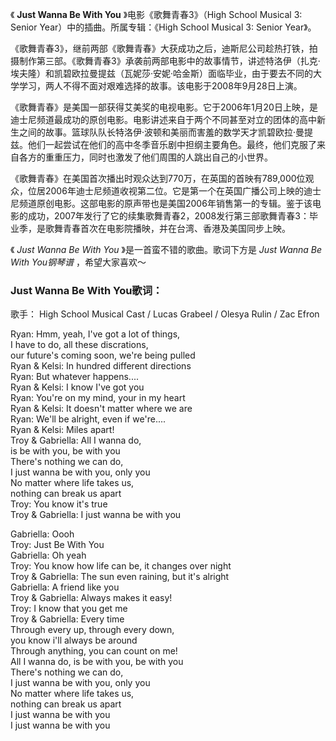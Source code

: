 

《 **Just Wanna Be With You** 》电影《歌舞青春3》（High School Musical 3: Senior
Year）中的插曲。所属专辑：《High School Musical 3: Senior Year》。

《歌舞青春3》，继前两部《歌舞青春》大获成功之后，迪斯尼公司趁热打铁，拍摄制作第三部。《歌舞青春3》承袭前两部电影中的故事情节，讲述特洛伊（扎克·埃夫隆）和凯碧欧拉曼提兹（瓦妮莎·安妮·哈金斯）面临毕业，由于要去不同的大学学习，两人不得不面对艰难选择的故事。该电影于2008年9月28日上演。

《歌舞青春》是美国一部获得艾美奖的电视电影。它于2006年1月20日上映，是迪士尼频道最成功的原创电影。电影讲述来自于两个不同甚至对立的团体的高中新生之间的故事。篮球队队长特洛伊·波顿和美丽而害羞的数学天才凯碧欧拉·曼提兹。他们一起尝试在他们的高中冬季音乐剧中担纲主要角色。最终，他们克服了来自各方的重重压力，同时也激发了他们周围的人跳出自己的小世界。

《歌舞青春》在美国首次播出时观众达到770万，在英国的首映有789,000位观众，位居2006年迪士尼频道收视第二位。它是第一个在英国广播公司上映的迪士尼频道原创电影。这部电影的原声带也是美国2006年销售第一的专辑。鉴于该电影的成功，2007年发行了它的续集歌舞青春2，2008发行第三部歌舞青春3：毕业季，是歌舞青春首次在电影院播映，并在台湾、香港及美国同步上映。

《 _Just Wanna Be With You_ 》是一首蛮不错的歌曲。歌词下方是 _Just Wanna Be With You钢琴谱_
，希望大家喜欢～

### Just Wanna Be With You歌词：

歌手： High School Musical Cast / Lucas Grabeel / Olesya Rulin / Zac Efron

Ryan: Hmm, yeah, I've got a lot of things,  
I have to do, all these discrations,  
our future's coming soon, we're being pulled  
Ryan & Kelsi: In hundred different directions  
Ryan: But whatever happens....  
Ryan & Kelsi: I know I've got you  
Ryan: You're on my mind, your in my heart  
Ryan & Kelsi: It doesn't matter where we are  
Ryan: We'll be alright, even if we're....  
Ryan & Kelsi: Miles apart!  
Troy & Gabriella: All I wanna do,  
is be with you, be with you  
There's nothing we can do,  
I just wanna be with you, only you  
No matter where life takes us,  
nothing can break us apart  
Troy: You know it's true  
Troy & Gabriella: I just wanna be with you

Gabriella: Oooh  
Troy: Just Be With You  
Gabriella: Oh yeah  
Troy: You know how life can be, it changes over night  
Troy & Gabriella: The sun even raining, but it's alright  
Gabriella: A friend like you  
Troy & Gabriella: Always makes it easy!  
Troy: I know that you get me  
Troy & Gabriella: Every time  
Through every up, through every down,  
you know i'll always be around  
Through anything, you can count on me!  
All I wanna do, is be with you, be with you  
There's nothing we can do,  
I just wanna be with you, only you  
No matter where life takes us,  
nothing can break us apart  
I just wanna be with you  
I just wanna be with you

